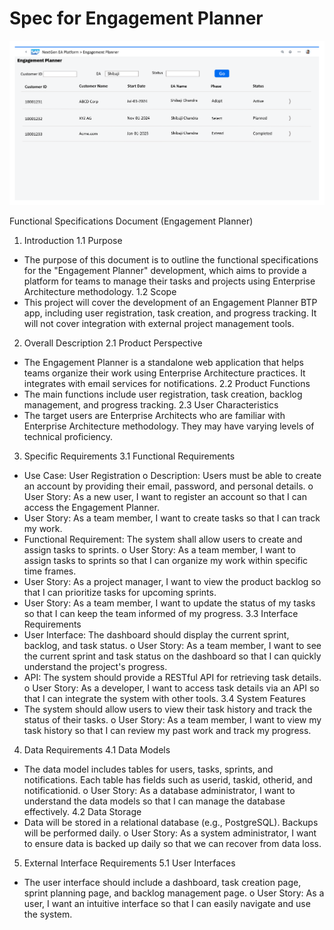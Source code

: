# Spec for Engagement Planner

![Engagement Planner](https://github.com/I304296/nextgenea/blob/main/images/EngagementPlanner.png)

Functional Specifications Document (Engagement Planner)
1. Introduction
1.1 Purpose
* The purpose of this document is to outline the functional specifications for the "Engagement Planner" development, which aims to provide a platform for teams to manage their tasks and projects using Enterprise Architecture methodology.
1.2 Scope
* This project will cover the development of an Engagement Planner BTP app, including user registration, task creation, and progress tracking. It will not cover integration with external project management tools.
2. Overall Description
2.1 Product Perspective
* The Engagement Planner is a standalone web application that helps teams organize their work using Enterprise Architecture practices. It integrates with email services for notifications.
2.2 Product Functions
* The main functions include user registration, task creation, backlog management, and progress tracking.
2.3 User Characteristics
* The target users are Enterprise Architects who are familiar with Enterprise Architecture methodology. They may have varying levels of technical proficiency.
3. Specific Requirements
3.1 Functional Requirements
* Use Case: User Registration
o Description: Users must be able to create an account by providing their email, password, and personal details.
o User Story: As a new user, I want to register an account so that I can access the Engagement Planner.
* User Story: As a team member, I want to create tasks so that I can track my work.
* Functional Requirement: The system shall allow users to create and assign tasks to sprints.
o User Story: As a team member, I want to assign tasks to sprints so that I can organize my work within specific time frames.
* User Story: As a project manager, I want to view the product backlog so that I can prioritize tasks for upcoming sprints.
* User Story: As a team member, I want to update the status of my tasks so that I can keep the team informed of my progress.
3.3 Interface Requirements
* User Interface: The dashboard should display the current sprint, backlog, and task status.
o User Story: As a team member, I want to see the current sprint and task status on the dashboard so that I can quickly understand the project's progress.
* API: The system should provide a RESTful API for retrieving task details.
o User Story: As a developer, I want to access task details via an API so that I can integrate the system with other tools.
3.4 System Features
* The system should allow users to view their task history and track the status of their tasks.
o User Story: As a team member, I want to view my task history so that I can review my past work and track my progress.
4. Data Requirements
4.1 Data Models
* The data model includes tables for users, tasks, sprints, and notifications. Each table has fields such as userid, taskid, otherid, and notificationid.
o User Story: As a database administrator, I want to understand the data models so that I can manage the database effectively.
4.2 Data Storage
* Data will be stored in a relational database (e.g., PostgreSQL). Backups will be performed daily.
o User Story: As a system administrator, I want to ensure data is backed up daily so that we can recover from data loss.
5. External Interface Requirements
5.1 User Interfaces
* The user interface should include a dashboard, task creation page, sprint planning page, and backlog management page.
o User Story: As a user, I want an intuitive interface so that I can easily navigate and use the system.
